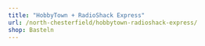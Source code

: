 ```yaml
---
title: "HobbyTown + RadioShack Express"
url: /north-chesterfield/hobbytown-radioshack-express/
shop: Basteln
---
```

